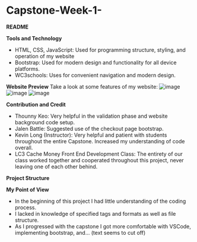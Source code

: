 # Capstone-Week-1-


**README**

**Tools and Technology**

- HTML, CSS, JavaScript: Used for programming structure, styling, and operation of my website
- Bootstrap: Used for modern design and functionality for all device platforms.
- WC3schools: Uses for convenient navigation and modern design.

**Website Preview**
Take a look at some features of my website:
![image](https://github.com/user-attachments/assets/46dd56d8-83a2-4261-a5b7-c5cc48075756)
![image](https://github.com/user-attachments/assets/e717b393-bc13-4155-9059-27ec519eb654)
![image](https://github.com/user-attachments/assets/65e50f7f-9135-41d0-9dba-a3fca2c0b219)


**Contribution and Credit**
- Thounny Keo: Very helpful in the validation phase and website background code setup.
- Jalen Battle: Suggested use of the checkout page bootstrap.
- Kevin Long (Instructor): Very helpful and patient with students throughout the entire Capstone. Increased my understanding of code overall.
- LC3 Cache Money Front End Development Class: The entirety of our class worked together and cooperated throughout this project, never leaving one of each other behind.

**Project Structure**

**My Point of View**
- In the beginning of this project I had little understanding of the coding process.
- I lacked in knowledge of specified tags and formats as well as file structure.
- As I progressed with the capstone I got more comfortable with VSCode, implementing bootstrap, and... (text seems to cut off)
